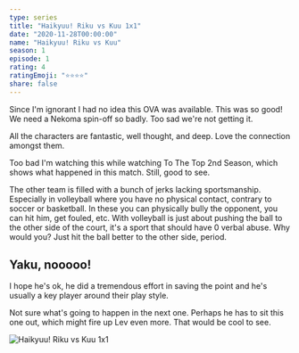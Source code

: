 ```yaml
---
type: series
title: "Haikyuu! Riku vs Kuu 1x1"
date: "2020-11-28T00:00:00"
name: "Haikyuu! Riku vs Kuu"
season: 1
episode: 1
rating: 4
ratingEmoji: "⭐️⭐️⭐️⭐️"
share: false
---
```


Since I'm ignorant I had no idea this OVA was available. This was so good! We need a Nekoma spin-off so badly. Too sad we're not getting it.

All the characters are fantastic, well thought, and deep. Love the connection amongst them.

Too bad I'm watching this while watching To The Top 2nd Season, which shows what happened in this match. Still, good to see.

The other team is filled with a bunch of jerks lacking sportsmanship. Especially in volleyball where you have no physical contact, contrary to soccer or basketball. In these you can physically bully the opponent, you can hit him, get fouled, etc. With volleyball is just about pushing the ball to the other side of the court, it's a sport that should have 0 verbal abuse. Why would you? Just hit the ball better to the other side, period.

## Yaku, nooooo!

I hope he's ok, he did a tremendous effort in saving the point and he's usually a key player around their play style.

Not sure what's going to happen in the next one. Perhaps he has to sit this one out, which might fire up Lev even more. That would be cool to see.

![Haikyuu! Riku vs Kuu 1x1](https://cldup.com/qhncVIQ5YA.png)
